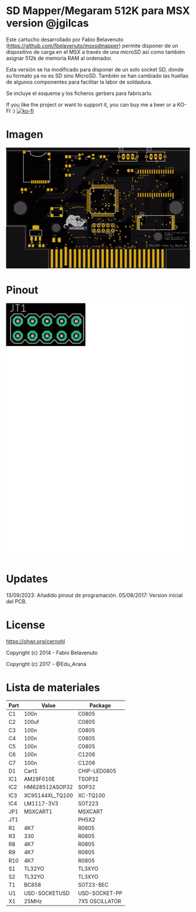 # SD Mapper/Megaram 512K para MSX version @jgilcas

Este cartucho desarrollado por Fabio Belavenuto  (https://github.com/fbelavenuto/msxsdmapper) permite disponer de un dispositivo de carga en el MSX a través de una microSD así como también asignar 512k de memoria RAM al ordenador.

Esta versión se ha modificado para disponer de un solo socket SD, donde su formato ya no es SD sino MicroSD. También se han cambiado las huellas de algunos componentes para facilitar la labor de soldadura.

Se incluye el esquema y los ficheros gerbers para fabricarlo.

If you like the project or want to support it, you can buy me a beer or a KO-FI :) 
[![ko-fi](https://www.ko-fi.com/img/githubbutton_sm.svg)](https://ko-fi.com/H2H51MPWG)

# Imagen

<img src="https://github.com/arananet/SdMapperMSXJGILCAS/blob/master/images/front.png?raw=true" width="700">

# Pinout

<img src="https://github.com/arananet/SdMapperMSXJGILCAS/blob/master/images/pinout.png?raw=true" width="700">

# Updates

13/09/2023: Añadido pinout de programación.
05/08/2017: Version inicial del PCB.

# License

https://ohwr.org/cernohl

Copyright (c) 2014 - Fabio Belavenuto

Copyright (c) 2017 - @Edu_Arana

# Lista de materiales

| Part          | Value                   | Package                        |
| ------------- | ----------------------- | ------------------------------ |      
|  C1           | 100n                    | C0805                          |
|  C2           | 100uf                   | C0805                          |
|  C3           | 100n                    | C0805                          |
|  C4           | 100n                    | C0805                          |
|  C5           | 100n                    | C0805                          |
|  C6           | 100n                    | C1206                          |
|  C7           | 100n                    | C1206                          |
|  D1           | Cart1                   | CHIP-LED0805                   |
|  IC1          | AM29F010E               | TSOP32                         |
|  IC2          | HM628512ASOP32          | SOP32                          |
|  IC3          | XC95144XL_TQ100         | XC-TQ100                       |
|  IC4          | LM1117-3V3              | SOT223                         |
|  JP1          | MSXCART1                | MSXCART                        |
|  JT1          |                         | PH5X2                          |
|  R1           | 4K7                     | R0805                          |
|  R3           | 330                     | R0805                          |
|  R8           | 4K7                     | R0805                          |
|  R9           | 4K7                     | R0805                          |
|  R10          | 4K7                     | R0805                          |
|  S1           | TL32YO                  | TL3XYO                         |
|  S2           | TL32YO                  | TL3XYO                         |
|  T1           | BC858                   | SOT23-BEC                      |
|  U1           | USD-SOCKETUSD           | USD-SOCKET-PP                  |
|  X1           | 25MHz                   | 7X5 OSCILLATOR                 |



